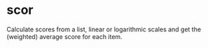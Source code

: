 # scor
Calculate scores from a list, linear or logarithmic scales and get the (weighted) average score for each item.
